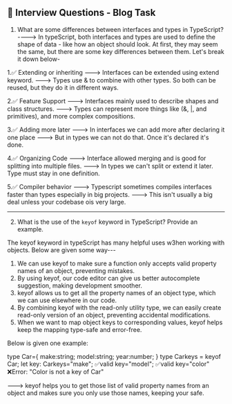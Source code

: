## 🎯 Interview Questions - Blog Task

1. What are some differences between interfaces and types in TypeScript?
   ---->
   In typeScript, both interfaces and types are used to define the shape of data - like how an object should look. At first, they may seem the same, but there are some key differences between them. Let's break it down below-

1.✅ Extending or inheriting
---> Interfaces can be extended using extend keyword.
---> Types use & to combine with other types.
So both can be reused, but they do it in different ways.

2.✅ Feature Support
---> Interfaces mainly used to describe shapes and class structures.
---> Types can represent more things like (&, |, and primitives), and more complex compositions.

3.✅ Adding more later
---> In interfaces we can add more after declaring it one place
---> But in types we can not do that. Once it's declared it's done.

4.✅ Organizing Code
---> Interface allowed merging and is good for splitting into multiple files.
---> In types we can't split or extend it later. Type must stay in one definition.

5.✅ Compiler behavior
---> Typescript sometimes compiles interfaces faster than types especially in big projects.
---> This isn't usually a big deal unless your codebase ois very large.

---

2. What is the use of the `keyof` keyword in TypeScript? Provide an example.

The keyof keyword in typeScript has many helpful uses w3hen working with objects. Below are given some way---

1. We can use keyof to make sure a function only accepts valid property names of an object, preventing mistakes.
2. By using keyof, our code editor can give us better autocomplete suggestion, making development smoother.
3. keyof allows us to get all the property names of an object type, which we can use elsewhere in our code.
4. By combining keyof with the read-only utility type, we can easily create read-only version of an object, preventing accidental modifications.
5. When we want to map object keys to corresponding values, keyof helps keep the mapping type-safe and error-free.

Below is given one example:

type Car={
make:string;
model:string;
year:number;
}
type Carkeys = keyof Car;
let key: Carkeys="make"; ✅valid
key="model"; ✅valid
key="color" ❌Error: "Color is not a key of Car"

---> keyof helps you to get those list of valid property names from an object and makes sure you only use those names, keeping your safe.
